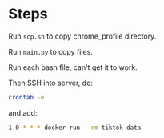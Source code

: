 # Steps

Run `scp.sh` to copy chrome_profile directory.

Run `main.py` to copy files.

Run each bash file, can't get it to work.

Then SSH into server, do:

```bash
crontab -e
```

and add:

```bash
1 0 * * * docker run --rm tiktok-data
```
